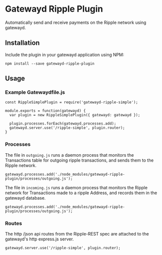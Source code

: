 # Gatewayd Ripple Plugin

Automatically send and receive payments on the Ripple network
using gatewayd.

## Installation

Include the plugin in your gatewayd application using NPM:

    npm install --save gatewayd-ripple-plugin

## Usage

### Example Gatewaydfile.js

    const RippleSimplePlugin = require('gatewayd-ripple-simple');

    module.exports = function(gatewayd) {
      var plugin = new RippleSimplePlugin({ gatewayd: gatewayd });

      plugin.processes.forEach(gatewayd.processes.add);
      gatewayd.server.use('/ripple-simple', plugin.router);
    }

### Processes

  The file in `outgoing.js` runs a daemon process that monitors the Transactions table for
outgoing ripple transactions, and sends them to the Ripple network.

    gatewayd.processes.add('./node_modules/gatewayd-ripple-plugin/processes/outgoing.js');

  The file in `incoming.js` runs a daemon process that monitors the Ripple network for
Transactions made to a ripple Address, and records them in the gatewayd database.

    gatewayd.processes.add('./node_modules/gatewayd-ripple-plugin/processes/outgoing.js');

### Routes

  The http /json api routes from the Ripple-REST spec are attached to the gatewayd's http
express.js server.

    gatewayd.server.use('/ripple-simple', plugin.router);

